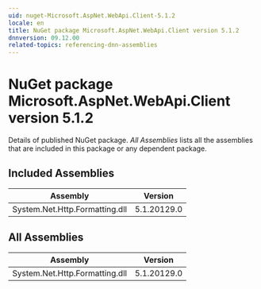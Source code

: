 ```yaml
---
uid: nuget-Microsoft.AspNet.WebApi.Client-5.1.2
locale: en
title: NuGet package Microsoft.AspNet.WebApi.Client version 5.1.2
dnnversion: 09.12.00
related-topics: referencing-dnn-assemblies
---
```


# NuGet package Microsoft.AspNet.WebApi.Client version 5.1.2
Details of published NuGet package.
*All Assemblies* lists all the assemblies that are included in this package or any dependent package.

## Included Assemblies

|Assembly|Version|
|---|---|
|System.Net.Http.Formatting.dll|5.1.20129.0|

## All Assemblies

|Assembly|Version|
|---|---|
|System.Net.Http.Formatting.dll|5.1.20129.0|

